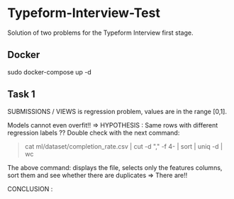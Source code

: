 # Typeform-Interview-Test
Solution of two problems for the Typeform Interview first stage.

## Docker
sudo docker-compose up -d

## Task 1
	
SUBMISSIONS / VIEWS is regression problem, values are in the range [0,1].


Models cannot even overfit!! => HYPOTHESIS : Same rows with different regression labels ??
Double check with the next command:
> cat ml/dataset/completion_rate.csv | cut -d "," -f 4- | sort | uniq -d | wc

The above command: displays the file, selects only the features columns, sort them and see whether there are duplicates => There are!!

CONCLUSION : 

